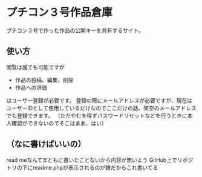 # プチコン３号作品倉庫

プチコン３号で作った作品の公開キーを共有するサイト。

## 使い方
閲覧は誰でも可能ですが

* 作品の投稿、編集、削除
* 作品への評価

はユーザー登録が必要です。
登録の際にメールアドレスが必要ですが、現在はユーザーIDとして使用しているだけなのでここだけの話、架空のメールアドレスでも登録できます。
（ただやむを得ずパスワードリセットなどを行うときに本人確認ができないのでそこはまあ、はい）

## （なに書けばいいの）
read meなんてまともに書いたことないから内容が無いよう
GitHub上でリポジトリの下にreadme.phpが表示されるのが嫌だからこれ書いてる
